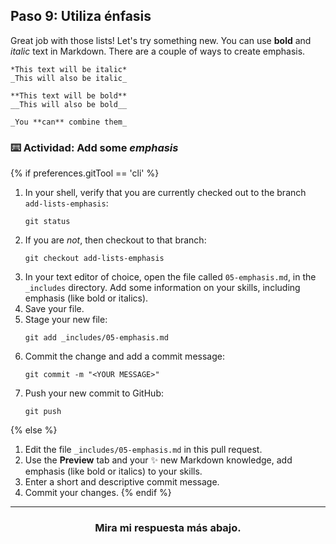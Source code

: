 ## Paso 9: Utiliza énfasis

Great job with those lists! Let's try something new. You can use **bold** and _italic_ text in Markdown. There are a couple of ways to create emphasis.

```
*This text will be italic*
_This will also be italic_

**This text will be bold**
__This will also be bold__

_You **can** combine them_
```

### :keyboard: Actividad: Add some _emphasis_

{% if preferences.gitTool == 'cli' %}
1. In your shell, verify that you are currently checked out to the branch `add-lists-emphasis`:
      ```shell
      git status
      ```
1. If you are _not_, then checkout to that branch:
      ```shell
      git checkout add-lists-emphasis
      ```
1. In your text editor of choice, open the file called `05-emphasis.md`, in the `_includes` directory. Add some information on your skills, including emphasis (like bold or italics).
1. Save your file.
1. Stage your new file:
      ```shell
      git add _includes/05-emphasis.md
      ```
1. Commit the change and add a commit message:
      ```shell
      git commit -m "<YOUR MESSAGE>"
      ```
1. Push your new commit to GitHub:
      ```shell
      git push
      ```
{% else %}
1. Edit the file `_includes/05-emphasis.md` in this pull request.
1. Use the **Preview** tab and your :sparkles: new Markdown knowledge, add emphasis (like bold or italics) to your skills.
1. Enter a short and descriptive commit message.
1. Commit your changes.
{% endif %}

<hr>
<h3 align="center">Mira mi respuesta más abajo.</h3>
